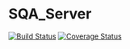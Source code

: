 SQA_Server
==========
[![Build Status](https://travis-ci.org/desertblackeagle/SQA_Server.png)](https://travis-ci.org/desertblackeagle/SQA_Server)
[![Coverage Status](https://img.shields.io/coveralls/desertblackeagle/SQA_Server.svg)](https://coveralls.io/r/desertblackeagle/SQA_Server)

